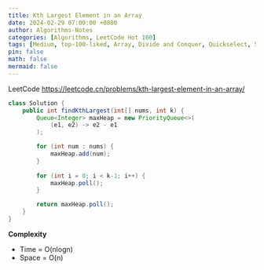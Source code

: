 ```yaml
---
title: Kth Largest Element in an Array
date: 2024-02-29 07:00:00 +0800
author: Algorithms-Notes
categories: [Algorithms, LeetCode Hot 100]
tags: [Medium, top-100-liked, Array, Divide and Conquer, Quickselect, Sorting, Heap]
pin: false
math: false
mermaid: false
---
```


LeetCode <https://leetcode.cn/problems/kth-largest-element-in-an-array/>

```java
class Solution {
    public int findKthLargest(int[] nums, int k) {
        Queue<Integer> maxHeap = new PriorityQueue<>(
            (e1, e2) -> e2 - e1
        );

        for (int num : nums) {
            maxHeap.add(num);
        }
        
        for (int i = 0; i < k-1; i++) {
            maxHeap.poll();
        }

        return maxHeap.poll();
    }
}
```

**Complexity**

* Time = O(nlogn) 
* Space = O(n) 

